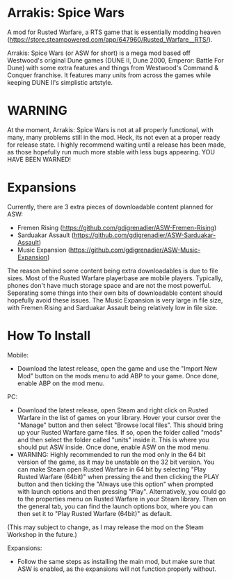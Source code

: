 # Arrakis: Spice Wars
A mod for Rusted Warfare, a RTS game that is essentially modding heaven (https://store.steampowered.com/app/647960/Rusted_Warfare__RTS/).

Arrakis: Spice Wars (or ASW for short) is a mega mod based off Westwood's original Dune games (DUNE II, Dune 2000, Emperor: Battle For Dune) with some extra features and things from Westwood's Command & Conquer franchise. It features many units from across the games while keeping DUNE II's simplistic artstyle.

# WARNING
At the moment, Arrakis: Spice Wars is not at all properly functional, with many, many problems still in the mod. Heck, its not even at a proper ready for release state. I highly recommend waiting until a release has been made, as those hopefully run much more stable with less bugs appearing. YOU HAVE BEEN WARNED!

# Expansions
Currently, there are 3 extra pieces of downloadable content planned for ASW: 
 - Fremen Rising (https://github.com/gdigrenadier/ASW-Fremen-Rising)
 - Sarduakar Assault (https://github.com/gdigrenadier/ASW-Sarduakar-Assault)
 - Music Expansion (https://github.com/gdigrenadier/ASW-Music-Expansion)

The reason behind some content being extra downloadables is due to file sizes. Most of the Rusted Warfare playerbase are mobile players. Typically, phones don't have much storage space and are not the most powerful. Seperating some things into their own bits of downloadable content should hopefully avoid these issues. The Music Expansion is very large in file size, with Fremen Rising and Sarduakar Assault being relatively low in file size.

# How To Install

Mobile:
 - Download the latest release, open the game and use the "Import New Mod" button on the mods menu to add ABP to your game. Once done, enable ABP on the mod menu.

PC:
 - Download the latest release, open Steam and right click on Rusted Warfare in the list of games on your library. Hover your cursor over the "Manage" button and then select "Browse local files". This should bring up your Rusted Warfare game files. If so, open the folder called "mods" and then select the folder called "units" inside it. This is where you should put ASW inside. Once done, enable ASW on the mod menu.
 - WARNING: Highly recommended to run the mod only in the 64 bit version of the game, as it may be unstable on the 32 bit version. You can make Steam open Rusted Warfare in  64 bit by selecting "Play Rusted Warfare (64bit)" when pressing the and then clicking the PLAY button and then ticking the "Always use this option" when prompted with launch options and then pressing "Play". Alternatively, you could go to the properties menu on Rusted Warfare in your Steam library. Then on the general tab, you can find the launch options box, where you can then set it to "Play Rusted Warfare (64bit)" as default.

(This may subject to change, as I may release the mod on the Steam Workshop in the future.)

Expansions:
 - Follow the same steps as installing the main mod, but make sure that ASW is enabled, as the expansions will not function properly without.
